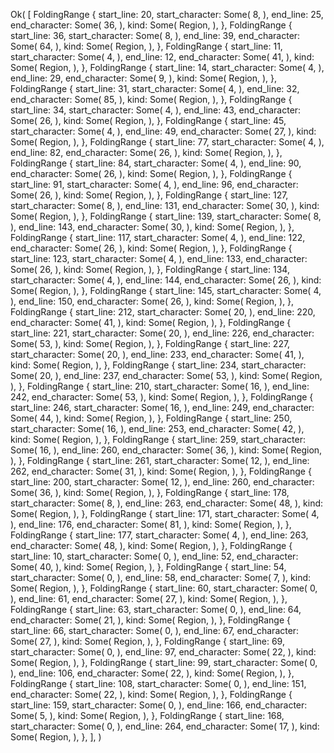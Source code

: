 Ok(
    [
        FoldingRange {
            start_line: 20,
            start_character: Some(
                8,
            ),
            end_line: 25,
            end_character: Some(
                36,
            ),
            kind: Some(
                Region,
            ),
        },
        FoldingRange {
            start_line: 36,
            start_character: Some(
                8,
            ),
            end_line: 39,
            end_character: Some(
                64,
            ),
            kind: Some(
                Region,
            ),
        },
        FoldingRange {
            start_line: 11,
            start_character: Some(
                4,
            ),
            end_line: 12,
            end_character: Some(
                41,
            ),
            kind: Some(
                Region,
            ),
        },
        FoldingRange {
            start_line: 14,
            start_character: Some(
                4,
            ),
            end_line: 29,
            end_character: Some(
                9,
            ),
            kind: Some(
                Region,
            ),
        },
        FoldingRange {
            start_line: 31,
            start_character: Some(
                4,
            ),
            end_line: 32,
            end_character: Some(
                85,
            ),
            kind: Some(
                Region,
            ),
        },
        FoldingRange {
            start_line: 34,
            start_character: Some(
                4,
            ),
            end_line: 43,
            end_character: Some(
                26,
            ),
            kind: Some(
                Region,
            ),
        },
        FoldingRange {
            start_line: 45,
            start_character: Some(
                4,
            ),
            end_line: 49,
            end_character: Some(
                27,
            ),
            kind: Some(
                Region,
            ),
        },
        FoldingRange {
            start_line: 77,
            start_character: Some(
                4,
            ),
            end_line: 82,
            end_character: Some(
                26,
            ),
            kind: Some(
                Region,
            ),
        },
        FoldingRange {
            start_line: 84,
            start_character: Some(
                4,
            ),
            end_line: 90,
            end_character: Some(
                26,
            ),
            kind: Some(
                Region,
            ),
        },
        FoldingRange {
            start_line: 91,
            start_character: Some(
                4,
            ),
            end_line: 96,
            end_character: Some(
                26,
            ),
            kind: Some(
                Region,
            ),
        },
        FoldingRange {
            start_line: 127,
            start_character: Some(
                8,
            ),
            end_line: 131,
            end_character: Some(
                30,
            ),
            kind: Some(
                Region,
            ),
        },
        FoldingRange {
            start_line: 139,
            start_character: Some(
                8,
            ),
            end_line: 143,
            end_character: Some(
                30,
            ),
            kind: Some(
                Region,
            ),
        },
        FoldingRange {
            start_line: 117,
            start_character: Some(
                4,
            ),
            end_line: 122,
            end_character: Some(
                26,
            ),
            kind: Some(
                Region,
            ),
        },
        FoldingRange {
            start_line: 123,
            start_character: Some(
                4,
            ),
            end_line: 133,
            end_character: Some(
                26,
            ),
            kind: Some(
                Region,
            ),
        },
        FoldingRange {
            start_line: 134,
            start_character: Some(
                4,
            ),
            end_line: 144,
            end_character: Some(
                26,
            ),
            kind: Some(
                Region,
            ),
        },
        FoldingRange {
            start_line: 145,
            start_character: Some(
                4,
            ),
            end_line: 150,
            end_character: Some(
                26,
            ),
            kind: Some(
                Region,
            ),
        },
        FoldingRange {
            start_line: 212,
            start_character: Some(
                20,
            ),
            end_line: 220,
            end_character: Some(
                41,
            ),
            kind: Some(
                Region,
            ),
        },
        FoldingRange {
            start_line: 221,
            start_character: Some(
                20,
            ),
            end_line: 226,
            end_character: Some(
                53,
            ),
            kind: Some(
                Region,
            ),
        },
        FoldingRange {
            start_line: 227,
            start_character: Some(
                20,
            ),
            end_line: 233,
            end_character: Some(
                41,
            ),
            kind: Some(
                Region,
            ),
        },
        FoldingRange {
            start_line: 234,
            start_character: Some(
                20,
            ),
            end_line: 237,
            end_character: Some(
                53,
            ),
            kind: Some(
                Region,
            ),
        },
        FoldingRange {
            start_line: 210,
            start_character: Some(
                16,
            ),
            end_line: 242,
            end_character: Some(
                53,
            ),
            kind: Some(
                Region,
            ),
        },
        FoldingRange {
            start_line: 246,
            start_character: Some(
                16,
            ),
            end_line: 249,
            end_character: Some(
                44,
            ),
            kind: Some(
                Region,
            ),
        },
        FoldingRange {
            start_line: 250,
            start_character: Some(
                16,
            ),
            end_line: 253,
            end_character: Some(
                42,
            ),
            kind: Some(
                Region,
            ),
        },
        FoldingRange {
            start_line: 259,
            start_character: Some(
                16,
            ),
            end_line: 260,
            end_character: Some(
                36,
            ),
            kind: Some(
                Region,
            ),
        },
        FoldingRange {
            start_line: 261,
            start_character: Some(
                12,
            ),
            end_line: 262,
            end_character: Some(
                31,
            ),
            kind: Some(
                Region,
            ),
        },
        FoldingRange {
            start_line: 200,
            start_character: Some(
                12,
            ),
            end_line: 260,
            end_character: Some(
                36,
            ),
            kind: Some(
                Region,
            ),
        },
        FoldingRange {
            start_line: 178,
            start_character: Some(
                8,
            ),
            end_line: 263,
            end_character: Some(
                48,
            ),
            kind: Some(
                Region,
            ),
        },
        FoldingRange {
            start_line: 171,
            start_character: Some(
                4,
            ),
            end_line: 176,
            end_character: Some(
                81,
            ),
            kind: Some(
                Region,
            ),
        },
        FoldingRange {
            start_line: 177,
            start_character: Some(
                4,
            ),
            end_line: 263,
            end_character: Some(
                48,
            ),
            kind: Some(
                Region,
            ),
        },
        FoldingRange {
            start_line: 10,
            start_character: Some(
                0,
            ),
            end_line: 52,
            end_character: Some(
                40,
            ),
            kind: Some(
                Region,
            ),
        },
        FoldingRange {
            start_line: 54,
            start_character: Some(
                0,
            ),
            end_line: 58,
            end_character: Some(
                7,
            ),
            kind: Some(
                Region,
            ),
        },
        FoldingRange {
            start_line: 60,
            start_character: Some(
                0,
            ),
            end_line: 61,
            end_character: Some(
                27,
            ),
            kind: Some(
                Region,
            ),
        },
        FoldingRange {
            start_line: 63,
            start_character: Some(
                0,
            ),
            end_line: 64,
            end_character: Some(
                21,
            ),
            kind: Some(
                Region,
            ),
        },
        FoldingRange {
            start_line: 66,
            start_character: Some(
                0,
            ),
            end_line: 67,
            end_character: Some(
                27,
            ),
            kind: Some(
                Region,
            ),
        },
        FoldingRange {
            start_line: 69,
            start_character: Some(
                0,
            ),
            end_line: 97,
            end_character: Some(
                22,
            ),
            kind: Some(
                Region,
            ),
        },
        FoldingRange {
            start_line: 99,
            start_character: Some(
                0,
            ),
            end_line: 106,
            end_character: Some(
                22,
            ),
            kind: Some(
                Region,
            ),
        },
        FoldingRange {
            start_line: 108,
            start_character: Some(
                0,
            ),
            end_line: 151,
            end_character: Some(
                22,
            ),
            kind: Some(
                Region,
            ),
        },
        FoldingRange {
            start_line: 159,
            start_character: Some(
                0,
            ),
            end_line: 166,
            end_character: Some(
                5,
            ),
            kind: Some(
                Region,
            ),
        },
        FoldingRange {
            start_line: 168,
            start_character: Some(
                0,
            ),
            end_line: 264,
            end_character: Some(
                17,
            ),
            kind: Some(
                Region,
            ),
        },
    ],
)